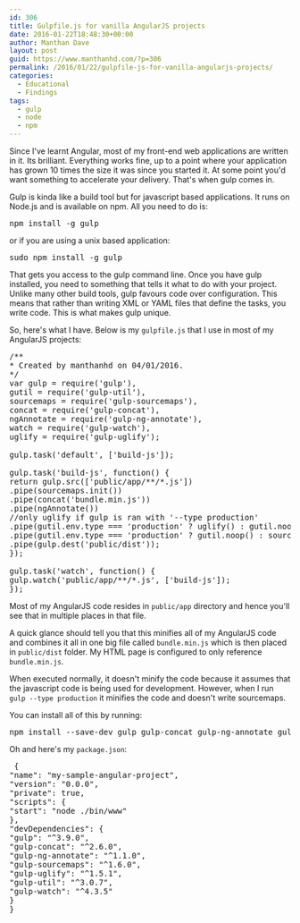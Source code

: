 ```yaml
---
id: 306
title: Gulpfile.js for vanilla AngularJS projects
date: 2016-01-22T18:48:30+00:00
author: Manthan Dave
layout: post
guid: https://www.manthanhd.com/?p=306
permalink: /2016/01/22/gulpfile-js-for-vanilla-angularjs-projects/
categories:
  - Educational
  - Findings
tags:
  - gulp
  - node
  - npm
---
```

Since I've learnt Angular, most of my front-end web applications are written in it. Its brilliant. Everything works fine, up to a point where your application has grown 10 times the size it was since you started it. At some point you'd want something to accelerate your delivery. That's when gulp comes in.

Gulp is kinda like a build tool but for javascript based applications. It runs on Node.js and is available on npm. All you need to do is:
<pre class="lang:sh decode:true ">npm install -g gulp</pre>
or if you are using a unix based application:
<pre class="lang:sh decode:true ">sudo npm install -g gulp</pre>
That gets you access to the gulp command line. Once you have gulp installed, you need to something that tells it what to do with your project. Unlike many other build tools, gulp favours code over configuration. This means that rather than writing XML or YAML files that define the tasks, you write code. This is what makes gulp unique.

So, here's what I have. Below is my `gulpfile.js` that I use in most of my AngularJS projects:<!--more-->
<pre class="lang:js decode:true ">/**
* Created by manthanhd on 04/01/2016.
*/
var gulp = require('gulp'),
gutil = require('gulp-util'),
sourcemaps = require('gulp-sourcemaps'),
concat = require('gulp-concat'),
ngAnnotate = require('gulp-ng-annotate'),
watch = require('gulp-watch'),
uglify = require('gulp-uglify');

gulp.task('default', ['build-js']);

gulp.task('build-js', function() {
return gulp.src(['public/app/**/*.js'])
.pipe(sourcemaps.init())
.pipe(concat('bundle.min.js'))
.pipe(ngAnnotate())
//only uglify if gulp is ran with '--type production'
.pipe(gutil.env.type === 'production' ? uglify() : gutil.noop())
.pipe(gutil.env.type === 'production' ? gutil.noop() : sourcemaps.write())
.pipe(gulp.dest('public/dist'));
});

gulp.task('watch', function() {
gulp.watch('public/app/**/*.js', ['build-js']);
});</pre>
Most of my AngularJS code resides in `public/app` directory and hence you'll see that in multiple places in that file.

A quick glance should tell you that this minifies all of my AngularJS code and combines it all in one big file called `bundle.min.js` which is then placed in `public/dist` folder. My HTML page is configured to only reference `bundle.min.js`.

When executed normally, it doesn't minify the code because it assumes that the javascript code is being used for development. However, when I run `gulp --type production` it minifies the code and doesn't write sourcemaps.

You can install all of this by running:
<pre class="lang:sh decode:true ">npm install --save-dev gulp gulp-concat gulp-ng-annotate gulp-sourcemaps gulp-uglify gulp-util gulp-watch</pre>
Oh and here's my `package.json`:
<pre class="lang:default decode:true "> {
"name": "my-sample-angular-project",
"version": "0.0.0",
"private": true,
"scripts": {
"start": "node ./bin/www"
},
"devDependencies": {
"gulp": "^3.9.0",
"gulp-concat": "^2.6.0",
"gulp-ng-annotate": "^1.1.0",
"gulp-sourcemaps": "^1.6.0",
"gulp-uglify": "^1.5.1",
"gulp-util": "^3.0.7",
"gulp-watch": "^4.3.5"
}
}</pre>
&nbsp;